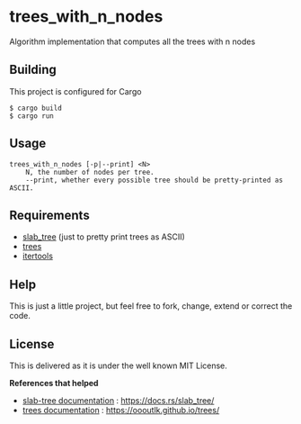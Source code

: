 # trees_with_n_nodes

Algorithm implementation that computes all the trees with n nodes

## Building
This project is configured for Cargo
```shell_session
$ cargo build
$ cargo run
```

## Usage
```
trees_with_n_nodes [-p|--print] <N>
	N, the number of nodes per tree.
	--print, whether every possible tree should be pretty-printed as ASCII.
```


## Requirements
 - [slab_tree](https://github.com/iwburns/slab-tree) (just to pretty print trees as ASCII)
 - [trees](https://github.com/oooutlk/trees)
 - [itertools](https://docs.rs/itertools/)

## Help
This is just a little project, but feel free to fork, change, extend or correct the code.

## License
This is delivered as it is under the well known MIT License.

**References that helped**
 - [slab-tree documentation] : <https://docs.rs/slab_tree/>
 - [trees documentation] : <https://oooutlk.github.io/trees/>

[//]: # (These are reference links used in the body of this note and get stripped out when the markdown processor does its job. There is no need to format nicely because it shouldn't be seen. Thanks SO - http://stackoverflow.com/questions/4823468/store-comments-in-markdown-syntax)

   [slab-tree documentation]: <https://docs.rs/slab_tree/>
   [trees documentation]: <https://oooutlk.github.io/trees/>
